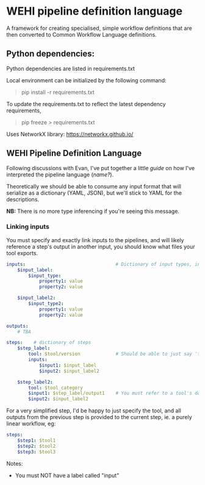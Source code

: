 
# WEHI pipeline definition language
A framework for creating specialised, simple workflow definitions that are then converted to Common Workflow Language definitions.

## Python dependencies:

Python dependencies are listed in requirements.txt

Local environment can be initialized by the following command:

>pip install -r requirements.txt

To update the requirements.txt to reflect the latest dependency requirements,

>pip freeze > requirements.txt


Uses NetworkX library: https://networkx.github.io/


## WEHI Pipeline Definition Language
Following discussions with Evan, I've put together a little _guide_ on how I've interpreted the pipeline language (_name?_).

Theoretically we should be able to consume any input format that will serialize as a dictionary (YAML, JSON), but we'll stick to YAML for the descriptions.

**NB:** There is no more type inferencing if you're seeing this message.

### Linking inputs
You must specify and exactly link inputs to the pipelines, and will likely reference a step's output in another input, you should know what files your tool exports.


```yaml
inputs:                                 # Dictionary of input types, input_labels must be unique
    $input_label:
        $input_type:
            property1: value
            property2: value

    $input_label2:
        $input_type2:
            property1: value
            property2: value

outputs:
    # TBA

steps:    # dictionary of steps
    $step_label:
        tool: $tool/version             # Should be able to just say 'tool' or 'toolCategory' as well
        inputs:
            $input1: $input_label
            $input2: $input_label2

    $step_label2:
        tool: $tool_category
        $input1: $step_label/output1    # You must refer to a tool's documentation to find out the types it exports
        $input2: $input_label2
```

For a very simplified step, I'd be happy to just specify the tool, and all outputs from the previous step is provided to the current step, ie. a purely linear workflow, eg:
```yaml
steps:
    $step1: $tool1
    $step2: $tool2
    $step3: $tool3
```

Notes:
- You must NOT have a label called "input"